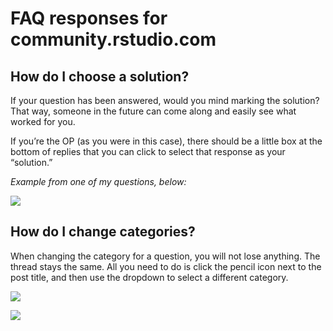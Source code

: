 FAQ responses for community.rstudio.com
================

## How do I choose a solution?

If your question has been answered, would you mind marking the solution?
That way, someone in the future can come along and easily see what
worked for you.

If you’re the OP (as you were in this case), there should be a little
box at the bottom of replies that you can click to select that response
as your “solution.”

*Example from one of my questions, below:*

![](https://i.imgur.com/C9fFXfQ.png)

## How do I change categories?

When changing the category for a question, you will not lose anything.
The thread stays the same. All you need to do is click the pencil icon
next to the post title, and then use the dropdown to select a different
category.

![](https://i.imgur.com/kqEhXQD.png)

![](https://i.imgur.com/8CVAlPF.png)
